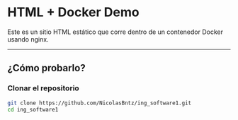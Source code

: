 # HTML + Docker Demo

Este es un sitio HTML estático que corre dentro de un contenedor Docker usando nginx.

---

## ¿Cómo probarlo?

### Clonar el repositorio

```bash
git clone https://github.com/NicolasBntz/ing_software1.git
cd ing_software1